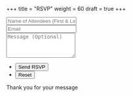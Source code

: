 +++
title = "RSVP"
weight = 60
draft = true
+++

<form id="contactform" method="post" action="https://formspree.io/labargeintraining@gmail.com">
	<div class="field">
		<input type="text" name="name" id="name" placeholder="Name of Attendees (First & Last)"/>
	</div>
	<div class="field">
		<input type="email" id="email" name="email" placeholder="Email">
	</div>
	<div class="field">
		<textarea name="message" id="message" rows="4" placeholder="Message (Optional)"></textarea>
	</div>
	<ul class="actions">
		<li><input type="submit" value="Send RSVP" class="special" /></li>
		<li><input type="reset" value="Reset" /></li>
	</ul>
	<input type="hidden" name="_next" value="?sent#formspree" />
	<input type="hidden" name="_subject" value="Subject for your mail like new message" />
	<input type="text" name="_gotcha" style="display:none" />
</form>
<span id="contactformsent">Thank you for your message</span>

<script>
$(document).ready(function($) {
    $(function(){
        if (window.location.search == "?sent") {
        	$('#contactform').hide();
        	$('#contactformsent').show();
        } else {
        	$('#contactformsent').hide();
        }
    });
});
</script>
